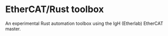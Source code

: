# EtherCAT/Rust toolbox

An experimental Rust automation toolbox using the IgH (Etherlab) EtherCAT master.
